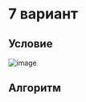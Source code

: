 # 7 вариант
## Условие
![image](https://github.com/chernyavish/university/assets/150545779/fe250450-a8f2-475c-b2d4-daed82d1cfd2)
## Алгоритм
